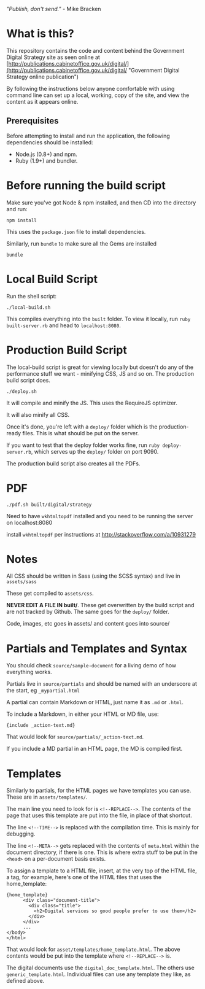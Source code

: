 *"Publish, don't send."* - Mike Bracken

# What is this?

This repository contains the code and content behind the Government Digital
Strategy site as seen online at [http://publications.cabinetoffice.gov.uk/digital/](http://publications.cabinetoffice.gov.uk/digital/ "Government Digital Strategy online publication")

By following the instructions below anyone comfortable with using command line can set up a local, working, copy of the site, and view the content as it appears online.

## Prerequisites

Before attempting to install and run the application, the following dependencies should be installed:

* Node.js (0.8+) and npm.
* Ruby (1.9+) and bundler.


# Before running the build script

Make sure you've got Node & npm installed, and then CD into the directory and run:

```
npm install
```

This uses the `package.json` file to install dependencies.

Similarly, run `bundle` to make sure all the Gems are installed

```
bundle
```


# Local Build Script

Run the shell script:

```
./local-build.sh
```

This compiles everything into the `built` folder. To view it locally, run `ruby built-server.rb` and head to `localhost:8080`.


# Production Build Script

The local-build script is great for viewing locally but doesn't do any of the performance stuff we want - minifying CSS, JS and so on. The production build script does.

```
./deploy.sh
```

It will compile and minify the JS. This uses the RequireJS optimizer.

It will also minify all CSS.

Once it's done, you're left with a `deploy/` folder which is the production-ready files. This is what should be put on the server.

If you want to test that the deploy folder works fine, run `ruby deploy-server.rb`, which serves up the `deploy/` folder on port 9090.

The production build script also creates all the PDFs.



# PDF

```
./pdf.sh built/digital/strategy
```

Need to have `wkhtmltopdf` installed and you need to be running the server on localhost:8080

install `wkhtmltopdf` per instructions at http://stackoverflow.com/a/10931279

# Notes

All CSS should be written in Sass (using the SCSS syntax) and live in `assets/sass`

These get compiled to `assets/css`.

__NEVER EDIT A FILE IN built/__. These get overwritten by the build script and are not tracked by Github. The same goes for the `deploy/` folder.

Code, images, etc goes in assets/ and content goes into source/

# Partials and Templates and Syntax

You should check `source/sample-document` for a living demo of how everything works.

Partials live in `source/partials` and should be named with an underscore at the start, eg `_mypartial.html`

A partial can contain Markdown or HTML, just name it as `.md` or `.html`.

To include a Markdown, in either your HTML or MD file, use:

```
{include _action-text.md}
```

That would look for `source/partials/_action-text.md`.

If you include a MD partial in an HTML page, the MD is compiled first.

# Templates

Similarly to partials, for the HTML pages we have templates you can use. These are in `assets/templates/`.

The main line you need to look for is `<!--REPLACE-->`. The contents of the page that uses this template are put into the file, in place of that shortcut.

The line `<!--TIME-->` is replaced with the compilation time. This is mainly for debugging.

The line `<!--META-->` gets replaced with the contents of `meta.html` within the document directory, if there is one. This is where extra stuff to be put in the `<head>` on a per-document basis exists.

To assign a template to a HTML file, insert, at the very top of the HTML file, a tag, for example, here's one of the HTML files that uses the home_template:

```
{home_template}
      <div class="document-title">
        <div class="title">
          <h2>Digital services so good people prefer to use them</h2>
        </div>
      </div>
      ...
</body>
</html>
```

That would look for `asset/templates/home_template.html`. The above contents would be put into the template where `<!--REPLACE-->` is.

The digital documents use the `digital_doc_template.html`. The others use `generic_template.html`. Individual files can use any template they like, as defined above.
